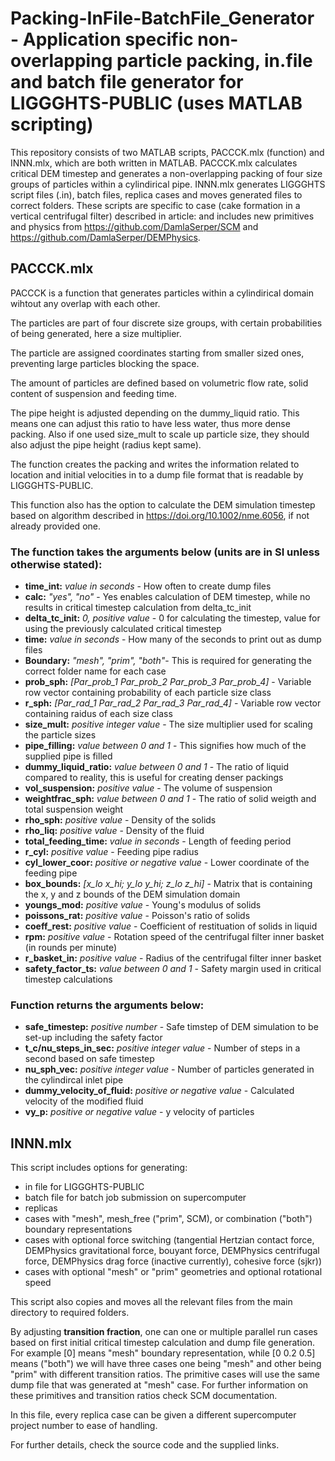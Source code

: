 # Packing-InFile-BatchFile_Generator - Application specific non-overlapping particle packing, in.file and batch file generator for LIGGGHTS-PUBLIC (uses MATLAB scripting)

This repository consists of two MATLAB scripts, PACCCK.mlx (function) and INNN.mlx, which are both written in MATLAB. PACCCK.mlx calculates critical DEM timestep and generates a non-overlapping packing of four size groups of particles within a cylindirical pipe. INNN.mlx generates LIGGGHTS script files (.in), batch files, replica cases and moves generated files to correct folders. These scripts are specific to case (cake formation in a vertical centrifugal filter) described in article: and includes new primitives and physics from https://github.com/DamlaSerper/SCM and https://github.com/DamlaSerper/DEMPhysics.

## PACCCK.mlx

PACCCK is a function that generates particles within a cylindirical domain wihtout any overlap with each other.

The particles are part of four discrete size groups, with certain probabilities of being generated, here a size multiplier.

The particle are assigned coordinates starting from smaller sized ones, preventing large particles blocking the space.

The amount of particles are defined based on volumetric flow rate, solid content of suspension and feeding time.

The pipe height is adjusted depending on the dummy_liquid ratio. This means one can adjust this ratio to have less water, thus more dense packing. Also if one used size_mult to scale up particle size, they should also adjust the pipe height (radius kept same).

The function creates the packing and writes the information related to location and initial velocities in to a dump file format that is readable by LIGGGHTS-PUBLIC.

This function also has the option to calculate the DEM simulation timestep based on algorithm described in  https://doi.org/10.1002/nme.6056, if not already provided one. 

### The function takes the arguments below (units are in SI unless otherwise stated):

- **time_int:** *value in seconds* - How often to create dump files
- **calc:** *"yes", "no"* - Yes enables calculation of DEM timestep, while no results in critical timestep calculation from delta_tc_init
- **delta_tc_init:** *0, positive value* - 0 for calculating the timestep, value for using the previously calculated critical timestep
- **time:** *value in seconds* - How many of the seconds to print out as dump files
- **Boundary:** *"mesh", "prim", "both"*- This is required for generating the correct folder name for each case
- **prob_sph:** *[Par_prob_1 Par_prob_2 Par_prob_3 Par_prob_4]* - Variable row vector containing probability of each particle size class
- **r_sph:** *[Par_rad_1 Par_rad_2 Par_rad_3 Par_rad_4]* - Variable row vector containing raidus of each size class
- **size_mult:** *positive integer value* - The size multiplier used for scaling the particle sizes
- **pipe_filling:** *value between 0 and 1* - This signifies how much of the supplied pipe is filled
- **dummy_liquid_ratio:** *value between 0 and 1* - The ratio of liquid compared to reality, this is useful for creating denser packings
- **vol_suspension:** *positive value* - The volume of suspension
- **weightfrac_sph:** *value between 0 and 1* - The ratio of solid weigth and total suspension weight
- **rho_sph:** *positive value* - Density of the solids
- **rho_liq:** *positive value* - Density of the fluid
- **total_feeding_time:** *value in seconds* - Length of feeding period
- **r_cyl:** *positive value* - Feeding pipe radius
- **cyl_lower_coor:** *positive or negative value* - Lower coordinate of the feeding pipe
- **box_bounds:** *[x_lo x_hi; y_lo y_hi; z_lo z_hi]* - Matrix that is containing the x, y and z bounds of the DEM simulation domain
- **youngs_mod:** *positive value* - Young's modulus of solids
- **poissons_rat:** *positive value* - Poisson's ratio of solids
- **coeff_rest:** *positive value* - Coefficient of restituation of solids in liquid
- **rpm:** *positive value* - Rotation speed of the centrifugal filter inner basket (in rounds per minute)
- **r_basket_in:** *positive value* - Radius of the centrifugal filter inner basket
- **safety_factor_ts:** *value between 0 and 1* - Safety margin used in critical timestep calculations

### Function returns the arguments below:

- **safe_timestep:** *positive number* - Safe timstep of DEM simulation to be set-up including the safety factor
- **t_c/nu_steps_in_sec:** *positive integer value* - Number of steps in a second based on safe timestep
- **nu_sph_vec:** *positive integer value* - Number of particles generated in the cylindircal inlet pipe
- **dummy_velocity_of_fluid:** *positive or negative value* - Calculated velocity of the modified fluid
- **vy_p:** *positive or negative value* - y velocity of particles

## INNN.mlx

This script includes options for generating:

- in file for LIGGGHTS-PUBLIC
- batch file for batch job submission on supercomputer
- replicas
- cases with "mesh", mesh_free ("prim", SCM), or combination ("both") boundary representations
- cases with optional force switching (tangential Hertzian contact force, DEMPhysics gravitational force, bouyant force, DEMPhysics centrifugal force, DEMPhysics drag force (inactive currently), cohesive force (sjkr))
- cases with optional "mesh" or "prim" geometries and optional rotational speed

This script also copies and moves all the relevant files from the main directory to required folders.

By adjusting **transition fraction**, one can one or multiple parallel run cases based on first initial critical timestep calculation and dump file generation. For example [0] means "mesh" boundary representation, while [0 0.2 0.5] means ("both") we will have three cases one being "mesh" and other being "prim" with different transition ratios. The primitive cases will use the same dump file that was generated at "mesh" case. For further information on these primitives and transition ratios check SCM documentation.

In this file, every replica case can be given a different supercomputer project number to ease of handling.

For further details, check the source code and the supplied links.





